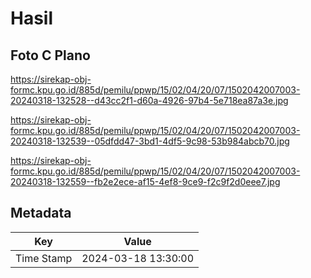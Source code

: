 # Hasil

## Foto C Plano

https://sirekap-obj-formc.kpu.go.id/885d/pemilu/ppwp/15/02/04/20/07/1502042007003-20240318-132528--d43cc2f1-d60a-4926-97b4-5e718ea87a3e.jpg

https://sirekap-obj-formc.kpu.go.id/885d/pemilu/ppwp/15/02/04/20/07/1502042007003-20240318-132539--05dfdd47-3bd1-4df5-9c98-53b984abcb70.jpg

https://sirekap-obj-formc.kpu.go.id/885d/pemilu/ppwp/15/02/04/20/07/1502042007003-20240318-132559--fb2e2ece-af15-4ef8-9ce9-f2c9f2d0eee7.jpg


## Metadata

| Key        | Value               |
| ---------- | ------------------- |
| Time Stamp | 2024-03-18 13:30:00 |



